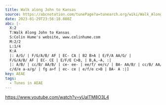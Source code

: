 ```yaml
---
title: Walk along John to Kansas
source: https://abcnotation.com/tunePage?a=tunearch.org/wiki/Walk_Along_John_to_Kansas.no-ext/0002
date: 2023-01-29T23:56:18.880Z
abc: |-
  X:2
  T:Walk Along John to Kansas
  S:Colin Hume's website, www.colinhume.com
  M:2/2
  L:1/4
  K:A
  |: A/G/ | F/G/A/B/ AF | EC- CA | B2 B>A | E/F/A AA/G/ |
  F/G/A/B/ AF | EC- CE | E/F/E C>B, | B,A,-A, :|
  |: A/B/ | cc/B/ AA/B/ | ce- ee- | ee/f/ ee/c/ | BA- AA/B/ | cc/B/ AA/B/ |
  c/d/e a-a/g/ | fg a>f | ec- ce | e/f/e c>B | BA- A :|]
key: AEAE
tags:
  - Tunes in AEAE
---
```

https://www.youtube.com/watch?v=yUaITM8O3L4